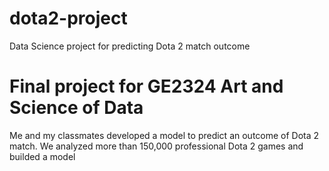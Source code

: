 # dota2-project
Data Science project for predicting Dota 2 match outcome
# Final project for GE2324 Art and Science of Data
Me and my classmates developed a model to predict an outcome of Dota 2 match. We analyzed more than 150,000 professional Dota 2 games and builded a model
